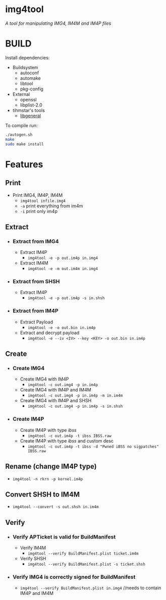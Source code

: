 # img4tool
_A tool for manipulating IMG4, IM4M and IM4P files_

# BUILD
Install dependencies:
* Buildsystem
  * autoconf
  * automake
  * libtool
  * pkg-config
* External
  * openssl
  * libplist-2.0
* tihmstar's tools
  * [libgeneral](https://github.com/tihmstar/libgeneral)

To compile run:

```bash
./autogen.sh
make
sudo make install
```


# Features
## Print
* Print IMG4, IM4P, IM4M
  * `img4tool infile.img4`
  * `-a` print everything from im4m
  * `-i` print only im4p

## Extract
* ### Extract from IMG4
  * Extract IM4P
    * `img4tool -e -p out.im4p in.img4`
  * Extract IM4M
    * `img4tool -e -m out.im4m in.img4`  

* ### Extract from SHSH
  * Extract IM4P
    * `img4tool -e -p out.im4p -s in.shsh`

* ### Extract from IM4P
  * Extract Payload
    * `img4tool -e -o out.bin in.im4p`
  * Extract and decrypt payload
    * `img4tool -e --iv <IV> --key <KEY> -o out.bin in.im4p`

## Create
* ### Create IMG4
  * Create IMG4 with IM4P
    * `img4tool -c out.img4 -p in.im4p`
  * Create IMG4 with IM4P and IM4M
    * `img4tool -c out.img4 -p in.im4p -m in.im4m`
  * Create IMG4 with IM4P and SHSH
    * `img4tool -c out.img4 -p in.im4p -s in.shsh`
* ### Create IM4P
  * Create IM4P with type _ibss_
    * `img4tool -c out.im4p -t ibss IBSS.raw`
  * Create IM4P with type _ibss_ and custom desc
    * `img4tool -c out.im4p -t ibss -d "Pwned iBSS no sigpatches" IBSS.raw`

## Rename (change IM4P type)
* `img4tool -n rkrn -p kernel.im4p`

## Convert SHSH to IM4M
* `img4tool --convert -s out.shsh in.im4m`

## Verify
* ### Verify APTicket is valid for BuildManifest
  * Verify IM4M
    * `img4tool --verify BuildManifest.plist ticket.im4m`
  * Verify SHSH
    * `img4tool --verify BuildManifest.plist -s ticket.shsh`
* ### Verify IMG4 is correctly signed for BuildManifest
  * `img4tool --verify BuildManifest.plist in.img4` //needs to contain IM4P and IM4M
